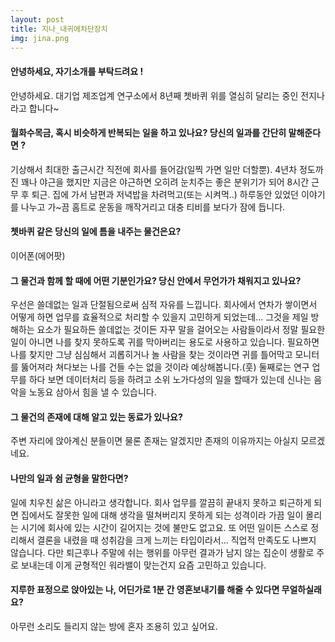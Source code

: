 ```yaml
---
layout: post
title: 지나_내귀에차단장치
img: jina.png
---
```



#### 안녕하세요, 자기소개를 부탁드려요 !

안녕하세요. 대기업 제조업계 연구소에서 8년째 쳇바퀴 위를 열심히 달리는 중인 전지나 라고 합니다~

#### 월화수목금, 혹시 비슷하게 반복되는 일을 하고 있나요? 당신의 일과를 간단히 말해준다면 ?

기상해서 최대한 출근시간 직전에 회사를 들어감(일찍 가면 일만 더할뿐). 4년차 정도까진 꽤나 야근을 했지만 지금은 야근하면 오히려 눈치주는 좋은 분위기가 되어 8시간 근무 후 퇴근. 집에 가서 남편과 저녁밥을 차려먹고(또는 시켜먹..) 하루동안 있었던 이야기를 나누고 가~끔 홈트로 운동을 깨작거리고 대충 티비를 보다가 잠에 듭니다.

#### 쳇바퀴 같은 당신의 일에 틈을 내주는 물건은요?

이어폰(에어팟)

#### 그 물건과 함께 할 때에 어떤 기분인가요? 당신 안에서 무언가가 채워지고 있나요?

우선은 쓸데없는 일과 단절됨으로써 심적 자유를 느낍니다. 
회사에서 연차가 쌓이면서 어떻게 하면 업무를 효율적으로 처리할 수 있을지 고민하게 되었는데... 그것을 제일 방해하는 요소가 필요하든 쓸데없는 것이든 자꾸 말을 걸어오는 사람들이라서 정말 필요한 일이 아니면 나를 찾지 못하도록 귀를 막아버리는 용도로 사용하고 있습니다. 
필요하면 나를 찾지만 그냥 심심해서 괴롭히거나 놀 사람을 찾는 것이라면 귀를 틀어막고 모니터를 뚫어져라 쳐다보는 나를 건들 수는 없을 것이라 예상해봅니다.(훗)
둘째로는 연구 업무를 하다 보면 데이터처리 등을 하려고 소위 노가다성의 일을 할때가 있는데 신나는 음악을 노동요 삼아서 힘을 낼 수 있습니다.

#### 그 물건의 존재에 대해 알고 있는 동료가 있나요?

주변 자리에 앉아계신 분들이면 물론 존재는 알겠지만 존재의 이유까지는 아실지 모르겠네요.

#### 나만의 일과 쉼 균형을 말한다면?

일에 치우친 삶은 아니라고 생각합니다.
회사 업무를 깔끔히 끝내지 못하고 퇴근하게 되면 집에서도 잘못한 일에 대해 생각을 떨쳐버리지 못하게 되는 성격이라 가끔 일이 몰리는 시기에 회사에 있는 시간이 길어지는 것에 불만도 없고요. 또 어떤 일이든 스스로 정리해서 결론을 내렸을 때 성취감을 크게 느끼는 타입이라서... 직업적 만족도도 나쁘지 않습니다. 다만 퇴근후나 주말에 쉬는 행위를 아무런 결과가 남지 않는 집순이 생활로 주로 보내는데 이게 균형적인 워라밸이 맞는건지 요즘 고민하고 있습니다.


#### 지루한 표정으로 앉아있는 나, 어딘가로 1분 간 영혼보내기를 해줄 수 있다면 무얼하실래요?

아무런 소리도 들리지 않는 방에 혼자 조용히 있고 싶어요.
